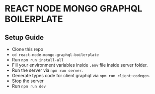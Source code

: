 # REACT NODE MONGO GRAPHQL BOILERPLATE

## Setup Guide

* Clone this repo
* `cd react-node-mongo-graphql-boilerplate`
* Run `npm run install-all`
* Fill your environment variables inside `.env` file inside server folder.
* Run the server via `npm run server`.
* Generate types code for client graphql via `npm run client:codegen`.
* Stop the server
* Run `npm run dev`
